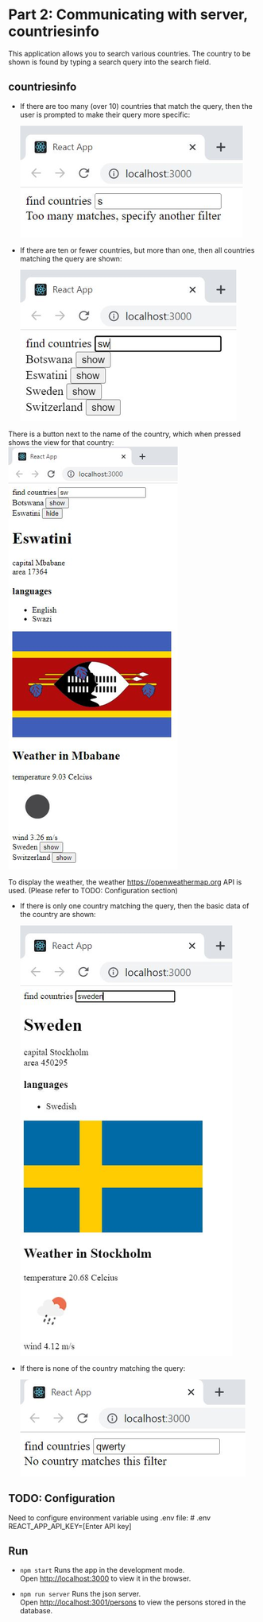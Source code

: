 
# Part 2: Communicating with server, countriesinfo

This application allows you to search various countries. The country to be shown is found by typing a search query into the search field.

## countriesinfo
- If there are too many (over 10) countries that match the query, then the user is prompted to make their query more specific:

    ![](countries1.JPG)

- If there are ten or fewer countries, but more than one, then all countries matching the query are shown:

    ![](countries2.JPG)

There is a button next to the name of the country, which when pressed shows the view for that country:
    ![](countries3.JPG)

To display the weather, the weather https://openweathermap.org API is used. (Please refer to TODO: Configuration section)   

- If there is only one country matching the query, then the basic data of the country are shown:

    ![](countries4.JPG)

- If there is none of the country matching the query:
    
    ![](countries5.JPG)


## TODO: Configuration 
Need to configure environment variable using .env file:
    # .env
    REACT_APP_API_KEY=[Enter API key]

## Run 
- `npm start`
Runs the app in the development mode.<br />
Open [http://localhost:3000](http://localhost:3000) to view it in the browser.

- `npm run server`
Runs the json server.<br />
Open [http://localhost:3001/persons](http://localhost:3001/persons) to view the persons stored in the database.

